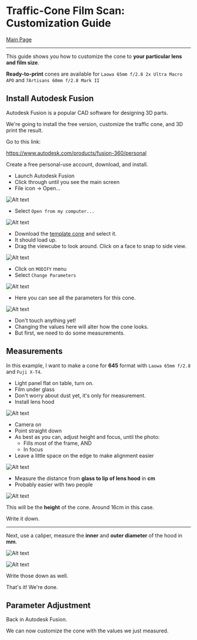 # Traffic-Cone Film Scan: Customization Guide

[Main Page](README.md)

----------

This guide shows you how to customize the cone to **your particular lens and film size**.

**Ready-to-print** cones are available for `Laowa 65mm f/2.8 2x Ultra Macro APO` and `7Artisans 60mm f/2.8 Mark II`


## Install Autodesk Fusion

Autodesk Fusion is a popular CAD software for designing 3D parts.

We're going to install the free version, customize the traffic cone, and 3D print the result.

Go to this link:

https://www.autodesk.com/products/fusion-360/personal

Create a free personal-use account, download, and install.

* Launch Autodesk Fusion
* Click through until you see the main screen
* File icon -> Open...

![Alt text](photos/open.png)

* Select `Open from my computer...`

![Alt text](photos/frompc.png)

* Download the [template cone](https://github.com/dekuNukem/cone/raw/master/3d_models/cone_template.f3d) and select it.
* It should load up.
* Drag the viewcube to look around. Click on a face to snap to side view.

![Alt text](photos/tempcone.png)

* Click on `MODIFY` menu
* Select `Change Parameters`

![Alt text](photos/changepara.png)

* Here you can see all the parameters for this cone.

![Alt text](photos/parameters_35mm.png)

* Don't touch anything yet!
* Changing the values here will alter how the cone looks. 
* But first, we need to do some measurements.

## Measurements

In this example, I want to make a cone for **645** format with `Laowa 65mm f/2.8` and `Fuji X-T4`.

* Light panel flat on table, turn on.
* Film under glass
* Don't worry about dust yet, it's only for measurement.
* Install lens hood

![Alt text](photos/measurestart.jpeg)

* Camera on
* Point straight down
* As best as you can, adjust height and focus, until the photo:
	* Fills most of the frame, AND
	* In focus
* Leave a little space on the edge to make alignment easier 

![Alt text](photos/heightfocus.png)

* Measure the distance from **glass to lip of lens hood** in **cm**
* Probably easier with two people

![Alt text](photos/ruler.jpeg)

This will be the **height** of the cone. Around 16cm in this case.

Write it down.

----

Next, use a caliper, measure the **inner** and **outer diameter** of the hood in **mm**.

![Alt text](photos/hoodin.jpeg)

![Alt text](photos/hoodout.jpeg)

Write those down as well.

That's it! We're done.

## Parameter Adjustment

Back in Autodesk Fusion.

We can now customize the cone with the values we just measured.




